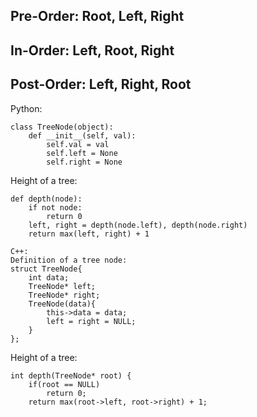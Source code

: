 ## Pre-Order: Root, Left, Right
## In-Order: Left, Root, Right
## Post-Order: Left, Right, Root

Python:
```
class TreeNode(object):
    def __init__(self, val):
        self.val = val
        self.left = None
        self.right = None
```

Height of a tree:
```
def depth(node):
    if not node:
        return 0
    left, right = depth(node.left), depth(node.right)
    return max(left, right) + 1
```
```
C++:
Definition of a tree node:
struct TreeNode{
    int data;
    TreeNode* left;
    TreeNode* right;
    TreeNode(data){
        this->data = data;
        left = right = NULL;
    }
};
```
Height of a tree:
```
int depth(TreeNode* root) {
    if(root == NULL)
        return 0;
    return max(root->left, root->right) + 1;
````
